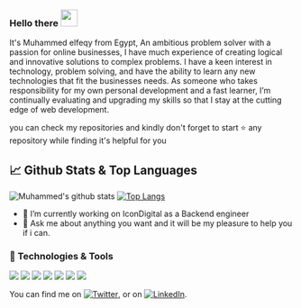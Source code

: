 
### Hello there <img src="https://raw.githubusercontent.com/MartinHeinz/MartinHeinz/master/wave.gif" width="30px">

<!--
**osclancer/osclancer** is a ✨ _special_ ✨ repository because its `README.md` (this file) appears on your GitHub profile.
-->
It's Muhammed elfeqy from Egypt, An ambitious problem solver with a passion for online businesses, I have much experience of creating logical and innovative solutions to complex problems. I
have a keen interest in technology, problem solving, and have the ability to learn any new technologies that fit the businesses needs.
As someone who takes responsibility for my own personal development and a fast learner, I’m continually evaluating and upgrading my skills so that I stay at
the cutting edge of web development. 

you can check my repositories and kindly don't forget to start ⭐ any repository while finding it's helpful for you

## &#x1f4c8; Github Stats & Top Languages

![Muhammed's github stats](https://github-readme-stats.vercel.app/api?username=osclancer&show_icons=true&theme=material-palenight&count_private=true)
[![Top Langs](https://github-readme-stats.vercel.app/api/top-langs/?username=osclancer&hide=html,css&layout=compact&theme=material-palenight&layout=compact)](https://github.com/osclancer/osclancer)


- 🔭 I’m currently working on IconDigital as a Backend engineer
- 💬 Ask me about anything you want and it will be my pleasure to help you if i can.

### 🔧 Technologies & Tools


![](https://img.shields.io/badge/Code-PHP-informational?style=flat&logo=php&logoColor=white&color=2bbc8a) ![](https://img.shields.io/badge/OS-Linux-informational?style=flat&logo=linux&logoColor=white&color=339FFF) ![](https://img.shields.io/badge/Code-Python-informational?style=flat&logo=python&logoColor=white&color=2bbc8a) ![](https://img.shields.io/badge/Code-LARAVEL-informational?style=flat&logo=laravel&logoColor=white&color=2bbc8a) ![](https://img.shields.io/badge/VC-Git-informational?style=flat&logo=git&logoColor=white&color=339FFF) ![](https://img.shields.io/badge/Code-Vue.js-informational?style=flat&logo=vue.js&logoColor=white&color=2bbc8a) ![](https://img.shields.io/badge/DB-MySQL-informational?style=flat&logo=mysql&logoColor=white&color=2bbc8a)


You can find me on [![Twitter][1.2]][1], or on [![LinkedIn][2.2]][2].

<!-- Icons -->

[1.2]: http://i.imgur.com/wWzX9uB.png (twitter icon without padding)
[2.2]: https://raw.githubusercontent.com/MartinHeinz/MartinHeinz/master/linkedin-3-16.png (LinkedIn icon without padding)

<!-- Links to your social media accounts -->

[1]: https://twitter.com/osclancer
[2]: https://www.linkedin.com/in/osclancer
